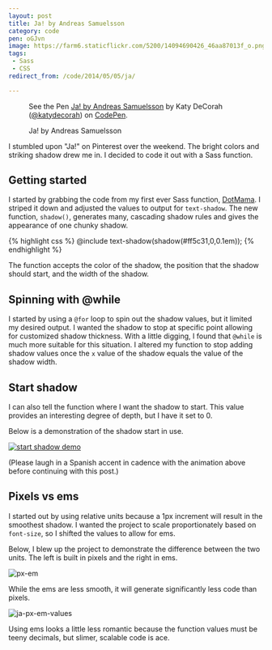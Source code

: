 ```yaml
---
layout: post
title: Ja! by Andreas Samuelsson
category: code
pen: oGJvn
image: https://farm6.staticflickr.com/5200/14094690426_46aa87013f_o.png
tags:
 - Sass
 - CSS
redirect_from: /code/2014/05/05/ja/

---
```

<figure>
<p data-height="375" data-theme-id="97" data-slug-hash="oGJvn" data-default-tab="result" class='codepen'>See the Pen <a href='http://codepen.io/katydecorah/pen/oGJvn/'>Ja! by Andreas Samuelsson</a> by Katy DeCorah (<a href='http://codepen.io/katydecorah'>@katydecorah</a>) on <a href='http://codepen.io'>CodePen</a>.</p>
<figcaption>Ja! by Andreas Samuelsson</figcaption>
</figure>

I stumbled upon "Ja!" on Pinterest over the weekend. The bright colors and striking shadow drew me in. I decided to code it out with a Sass function.

## Getting started

I started by grabbing the code from my first ever Sass function, [DotMama](/code/2014/03/19/dots/). I striped it down and adjusted the values to output for `text-shadow`. The new function, `shadow()`, generates many, cascading shadow rules and gives the appearance of one chunky shadow.

{% highlight css %}
@include text-shadow(shadow(#ff5c31,0,0.1em));
{% endhighlight %}

The function accepts the color of the shadow, the position that the shadow should start, and the width of the shadow.

## Spinning with @while

I started by using a `@for` loop to spin out the shadow values, but it limited my desired output. I wanted the shadow to stop at specific point allowing for customized shadow thickness. With a little digging, I found that `@while` is much more suitable for this situation. I altered my function to stop adding shadow values once the `x` value of the shadow equals the value of the shadow width.

## Start shadow

I can also tell the function where I want the shadow to start. This value provides an interesting degree of depth, but I have it set to 0.

Below is a demonstration of the shadow start in use.

<a href="http://imgur.com/iz2RZtt"><img src="http://i.imgur.com/iz2RZtt.gif?1" alt="start shadow demo"></a>

(Please laugh in a Spanish accent in cadence with the animation above before continuing with this post.)

## Pixels vs ems

I started out by using relative units because a 1px increment will result in the smoothest shadow. I wanted the project to scale proportionately based on `font-size`, so I shifted the values to allow for ems.

Below, I blew up the project to demonstrate the difference between the two units. The left is built in pixels and the right in ems.

<img src="https://farm6.staticflickr.com/5480/13931966178_b6722c890b_b.jpg" alt="px-em">

While the ems are less smooth, it will generate significantly less code than pixels.

<img src="https://farm8.staticflickr.com/7190/14118663985_bd1ddb0c69_b.jpg" alt="ja-px-em-values">

Using ems looks a little less romantic because the function values must be teeny decimals, but slimer, scalable code is ace.
